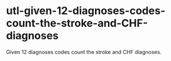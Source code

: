 # utl-given-12-diagnoses-codes-count-the-stroke-and-CHF-diagnoses
Given 12 diagnoses codes count the stroke and CHF diagnoses.
